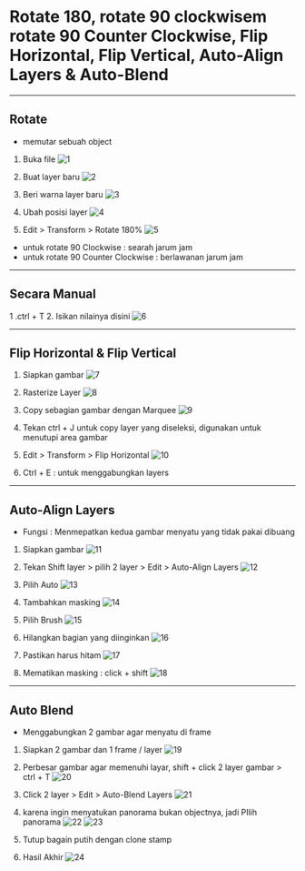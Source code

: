 # Rotate 180, rotate 90 clockwisem rotate 90 Counter Clockwise, Flip Horizontal, Flip Vertical, Auto-Align Layers & Auto-Blend

---

## Rotate

- memutar sebuah object

1. Buka file
![1](../assets/img/11/img1.webp)

2. Buat layer baru
![2](../assets/img/11/img2.webp)

3. Beri warna layer baru
![3](../assets/img/11/img3.webp)

4. Ubah posisi layer
![4](../assets/img/11/img4.webp)

5. Edit > Transform > Rotate 180%
![5](../assets/img/11/img5.webp)

- untuk rotate 90 Clockwise : searah jarum jam
- untuk rotate 90 Counter Clockwise : berlawanan jarum jam

---

## Secara Manual

1 .ctrl + T
2. Isikan nilainya disini
![6](../assets/img/11/img6.webp)

---

## Flip Horizontal & Flip Vertical

1. Siapkan gambar
![7](../assets/img/11/img7.webp)

2. Rasterize Layer
![8](../assets/img/11/img8.webp)

3. Copy sebagian gambar dengan Marquee
![9](../assets/img/11/img9.webp)

4. Tekan ctrl + J untuk copy layer yang diseleksi, digunakan untuk menutupi area gambar
5. Edit > Transform > Flip Horizontal
![10](../assets/img/11/img10.webp)

6. Ctrl + E : untuk menggabungkan layers

---

## Auto-Align Layers

- Fungsi : Menmepatkan kedua gambar menyatu yang tidak pakai dibuang

1. Siapkan gambar
![11](../assets/img/11/img11.webp)

2. Tekan Shift layer > pilih 2 layer > Edit > Auto-Align Layers
![12](../assets/img/11/img12.webp)

3. Pilih Auto
![13](../assets/img/11/img13.webp)

4. Tambahkan masking
![14](../assets/img/11/img14.webp)

5. Pilih Brush
![15](../assets/img/11/img15.webp)

6. Hilangkan bagian yang diinginkan
![16](../assets/img/11/img16.webp)

7. Pastikan harus hitam
![17](../assets/img/11/img17.webp)

8. Mematikan masking : click + shift
![18](../assets/img/11/img18.webp)

---

## Auto Blend

- Menggabungkan 2 gambar agar menyatu di frame

1. Siapkan 2 gambar dan 1 frame / layer
![19](../assets/img/11/img19.webp)

2. Perbesar gambar agar memenuhi layar, shift + click 2 layer gambar > ctrl + T
![20](../assets/img/11/img20.webp)

3. Click 2 layer > Edit > Auto-Blend Layers
![21](../assets/img/11/img21.webp)

4. karena ingin menyatukan panorama bukan objectnya, jadi PIlih panorama
![22](../assets/img/11/img22.webp)
![23](../assets/img/11/img23.webp)
5. Tutup bagain putih dengan clone stamp
6. Hasil Akhir
![24](../assets/img/11/img24.webp)